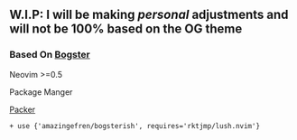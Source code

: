 ## W.I.P: I will be making *personal* adjustments and will not be 100% based on the OG theme
### Based On [Bogster](https://github.com/wojciechkepka/bogster)

Neovim >=0.5

Package Manger

[Packer](https://github.com/wbthomason/packer.nvim)
```
+ use {'amazingefren/bogsterish', requires='rktjmp/lush.nvim'}
```
